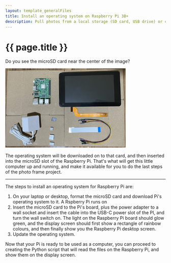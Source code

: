 ```yaml
---
layout: template_generalFiles
title: Install an operating system on Raspberry Pi 3B+
description: Pull photos from a local storage (SD card, USB drive) or cloud storage, and display them with a time lag on a Raspberry Pi 3B+.
---
```


# {{ page.title }}

Do you see the microSD card near the center of the image? 

<img src="../images/frame_front.jpeg" width="75%" />

The operating system will be downloaded on to that card, and then inserted into the microSD slot of the Raspberry Pi. That's what will get this little computer up and running, and make it available for you to do the last steps of the photo frame project.

<hr/>

The steps to install an operating system for Raspberry Pi are:

1. On your laptop or desktop, format the microSD card and download Pi's operating system to it. A Rspberry Pi runs on 
2.  Insert the microSD card to the Pi's board, plus the power adapter to a wall socket and insert the cable into the USB-C power slot of the PI, and turn the wall switch on. The light on the Raspberry Pi board should glow green, and the display screen should first show a rectangle of rainbow colours, and then finally show you the Raspberry Pi desktop screen.
3.  Update the operating system.

Now that your Pi is ready to be used as a computer, you can proceed to creating the Python script that will read the files on the Raspberry Pi, and show them on the display screen.